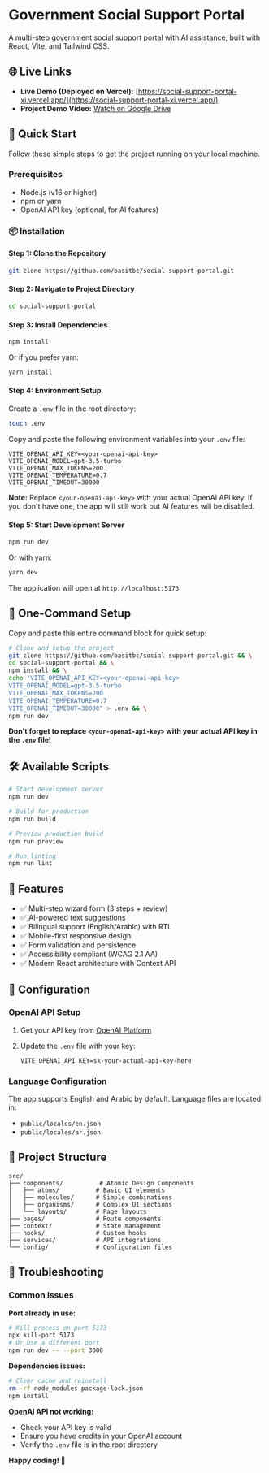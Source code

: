 # Government Social Support Portal

A multi-step government social support portal with AI assistance, built with React, Vite, and Tailwind CSS.

## 🌐 Live Links

* **Live Demo (Deployed on Vercel):** [https://social-support-portal-xi.vercel.app/](https://social-support-portal-xi.vercel.app/)
* **Project Demo Video:** [Watch on Google Drive](https://drive.google.com/file/d/1Dor2K6nZLILGU9oe72yq_zykhYiu0ViO/view?usp=sharing)

## 🚀 Quick Start

Follow these simple steps to get the project running on your local machine.

### Prerequisites

* Node.js (v16 or higher)
* npm or yarn
* OpenAI API key (optional, for AI features)

### 📦 Installation

#### Step 1: Clone the Repository

```bash
git clone https://github.com/basitbc/social-support-portal.git
```

#### Step 2: Navigate to Project Directory

```bash
cd social-support-portal
```

#### Step 3: Install Dependencies

```bash
npm install
```

Or if you prefer yarn:

```bash
yarn install
```

#### Step 4: Environment Setup

Create a `.env` file in the root directory:

```bash
touch .env
```

Copy and paste the following environment variables into your `.env` file:

```env
VITE_OPENAI_API_KEY=<your-openai-api-key>
VITE_OPENAI_MODEL=gpt-3.5-turbo
VITE_OPENAI_MAX_TOKENS=200
VITE_OPENAI_TEMPERATURE=0.7
VITE_OPENAI_TIMEOUT=30000
```

**Note:** Replace `<your-openai-api-key>` with your actual OpenAI API key. If you don't have one, the app will still work but AI features will be disabled.

#### Step 5: Start Development Server

```bash
npm run dev
```

Or with yarn:

```bash
yarn dev
```

The application will open at `http://localhost:5173`

## 🎯 One-Command Setup

Copy and paste this entire command block for quick setup:

```bash
# Clone and setup the project
git clone https://github.com/basitbc/social-support-portal.git && \
cd social-support-portal && \
npm install && \
echo "VITE_OPENAI_API_KEY=<your-openai-api-key>
VITE_OPENAI_MODEL=gpt-3.5-turbo
VITE_OPENAI_MAX_TOKENS=200
VITE_OPENAI_TEMPERATURE=0.7
VITE_OPENAI_TIMEOUT=30000" > .env && \
npm run dev
```

**Don't forget to replace `<your-openai-api-key>` with your actual API key in the `.env` file!**

## 🛠️ Available Scripts

```bash
# Start development server
npm run dev

# Build for production
npm run build

# Preview production build
npm run preview

# Run linting
npm run lint
```

## 🌟 Features

* ✅ Multi-step wizard form (3 steps + review)
* ✅ AI-powered text suggestions
* ✅ Bilingual support (English/Arabic) with RTL
* ✅ Mobile-first responsive design
* ✅ Form validation and persistence
* ✅ Accessibility compliant (WCAG 2.1 AA)
* ✅ Modern React architecture with Context API

## 🔧 Configuration

### OpenAI API Setup

1. Get your API key from [OpenAI Platform](https://platform.openai.com/api-keys)
2. Update the `.env` file with your key:

   ```env
   VITE_OPENAI_API_KEY=sk-your-actual-api-key-here
   ```

### Language Configuration

The app supports English and Arabic by default. Language files are located in:

* `public/locales/en.json`
* `public/locales/ar.json`

## 📁 Project Structure

```
src/
├── components/          # Atomic Design Components
│   ├── atoms/          # Basic UI elements
│   ├── molecules/      # Simple combinations
│   ├── organisms/      # Complex UI sections
│   └── layouts/        # Page layouts
├── pages/              # Route components
├── context/            # State management
├── hooks/              # Custom hooks
├── services/           # API integrations
└── config/             # Configuration files
```

## 🚨 Troubleshooting

### Common Issues

**Port already in use:**

```bash
# Kill process on port 5173
npx kill-port 5173
# Or use a different port
npm run dev -- --port 3000
```

**Dependencies issues:**

```bash
# Clear cache and reinstall
rm -rf node_modules package-lock.json
npm install
```

**OpenAI API not working:**

* Check your API key is valid
* Ensure you have credits in your OpenAI account
* Verify the `.env` file is in the root directory

**Happy coding! 🎉**
